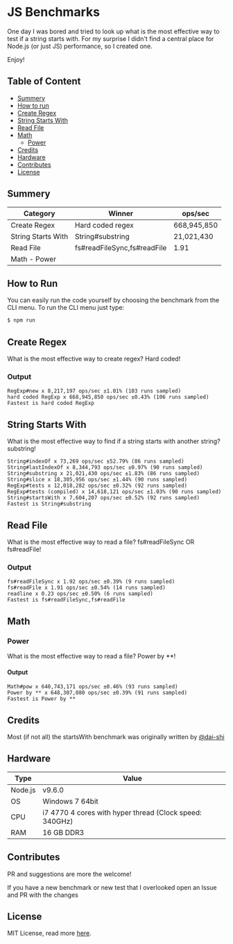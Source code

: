 # JS Benchmarks

One day I was bored and tried to look up what is the most effective way to test if a string starts with. For my surprise I didn't find a central place for Node.js (or just JS) performance, so I created one.

Enjoy!

## Table of Content

* [Summery](#summery)
* [How to run](#how-to-run)
* [Create Regex](#create-regex)
* [String Starts With](#string-starts-with)
* [Read File](#read-file)
* [Math](#math)
    * [Power](#power)
* [Credits](#credits)
* [Hardware](#hardware)
* [Contributes](#contributes)
* [License](#license)

## Summery

Category           | Winner                      | ops/sec
------------------ | --------------------------- | --------
Create Regex       | Hard coded regex            | 668,945,850
String Starts With | String#substring            | 21,021,430
Read File          | fs#readFileSync,fs#readFile | 1.91
Math - Power       |

## How to Run

You can easily run the code yourself by choosing the benchmark from the CLI menu. To run the CLI menu just type:

```bash
$ npm run
```

## Create Regex

What is the most effective way to create regex? Hard coded!

### Output

```
RegExp#new x 8,217,197 ops/sec ±1.01% (103 runs sampled)
hard coded RegExp x 668,945,850 ops/sec ±0.43% (106 runs sampled)
Fastest is hard coded RegExp
```

## String Starts With

What is the most effective way to find if a string starts with another string? substring!

```
String#indexOf x 73,269 ops/sec ±52.79% (86 runs sampled)
String#lastIndexOf x 8,344,793 ops/sec ±0.97% (90 runs sampled)
String#substring x 21,021,430 ops/sec ±1.83% (86 runs sampled)
String#slice x 18,305,956 ops/sec ±1.44% (90 runs sampled)
RegExp#tests x 12,018,282 ops/sec ±0.32% (92 runs sampled)
RegExp#tests (compiled) x 14,618,121 ops/sec ±1.03% (90 runs sampled)
String#startsWith x 7,604,207 ops/sec ±0.52% (92 runs sampled)
Fastest is String#substring
```

## Read File

What is the most effective way to read a file? fs#readFileSync OR fs#readFile!

### Output

```
fs#readFileSync x 1.92 ops/sec ±0.39% (9 runs sampled)
fs#readFile x 1.91 ops/sec ±0.54% (14 runs sampled)
readline x 0.23 ops/sec ±0.50% (6 runs sampled)
Fastest is fs#readFileSync,fs#readFile
```

## Math

### Power

What is the most effective way to read a file? Power by **!

#### Output

```
Math#pow x 640,743,171 ops/sec ±0.46% (93 runs sampled)
Power by ** x 648,307,080 ops/sec ±0.39% (91 runs sampled)
Fastest is Power by **
```

## Credits

Most (if not all) the startsWith benchmark was originally written by [@dai-shi](https://github.com/dai-shi)

## Hardware

Type    |  Value
--------|--------
Node.js | v9.6.0
OS      | Windows 7 64bit
CPU     | i7 4770 4 cores with hyper thread (Clock speed: 340GHz)
RAM     | 16 GB DDR3

## Contributes

PR and suggestions are more the welcome!

If you have a new benchmark or new test that I overlooked open an Issue and PR with the changes

## License

MIT License, read more [here](/LICENSE).